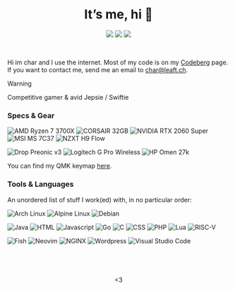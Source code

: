 <h1 align="center">It’s me, hi 👋</h1>
<p align="center"></p>

<p align="center">
	<a href="https://codeberg.org/char16"><img src="https://img.shields.io/badge/Codeberg-2185d0?style=for-the-badge&logo=Codeberg&logoColor=white"/></a>
	<a href="https://gitlab.com/char16"><img src="https://img.shields.io/badge/GitLab-fc6d26?style=for-the-badge&logo=gitlab&logoColor=white"/></a>
	<a href="https://github.com/chxr16"><img src="https://img.shields.io/badge/GitHub-181717?style=for-the-badge&logo=github&logoColor=white"/></a>
</p>
&nbsp;

Hi im char and I use the internet. Most of my code is on my [Codeberg](https://codeberg.org/char16) page. If you want to contact me, send me an email to char@leaft.ch.
> [!Warning]
> Competitive gamer & avid Jepsie / Swiftie

###  Specs & Gear
![AMD Ryzen 7 3700X](https://img.shields.io/badge/Ryzen_7_3700X-ed1c24?style=for-the-badge&logo=amd&logoColor=white)
![CORSAIR 32GB](https://img.shields.io/badge/32_GB-yellow?style=for-the-badge&logo=corsair&logoColor=white)
![NVIDIA RTX 2060 Super](https://img.shields.io/badge/RTX_2060_Super-76b900?style=for-the-badge&logo=nvidia&logoColor=white)
![MSI MS 7C37](https://img.shields.io/badge/MS_7C37-ff0000?style=for-the-badge&logo=msi&logoColor=white)
![NZXT H9 Flow](https://img.shields.io/badge/H9_Flow-000000?style=for-the-badge&logo=nzxt&logoColor=white)

![Drop Preonic v3](https://img.shields.io/badge/Drop_Preonic_v3-9945ff?style=for-the-badge&logo=qmk&logoColor=white)
![Logitech G Pro Wireless](https://img.shields.io/badge/G_Pro_Wireless-00b8fc?style=for-the-badge&logo=logitech&logoColor=white)
![HP Omen 27k](https://img.shields.io/badge/OMEN_27k-0096d6?style=for-the-badge&logo=hp&logoColor=white)

You can find my QMK keymap [here](https://github.com/chxr16/qmk_firmware/tree/nzure_preonic_keymap).

###  Tools & Languages
An unordered list of stuff I work(ed) with, in no particular order:

![Arch Linux](https://img.shields.io/badge/Arch_Linux-1793d1?logo=arch-linux&logoColor=white)
![Alpine Linux](https://img.shields.io/badge/Alpine_Linux-0d597f?logo=alpine-linux&logoColor=white)
![Debian](https://img.shields.io/badge/Debian-a81d33?logo=debian&logoColor=white)

![Java](https://img.shields.io/badge/Java-ff0000?logo=openjdk&logoColor=white)
![HTML](https://img.shields.io/badge/HTML-e34f26?logo=html5&logoColor=white)
![Javascript](https://img.shields.io/badge/JavaScript-yellow?logo=javascript&logoColor=white)
![Go](https://img.shields.io/badge/Go-00add8?logo=go&logoColor=white)
![C](https://img.shields.io/badge/C-659ad2?logo=c&logoColor=white)
![CSS](https://img.shields.io/badge/CSS-1572b6?logo=css3&logoColor=white)
![PHP](https://img.shields.io/badge/PHP-777bb4?logo=php&logoColor=white)
![Lua](https://img.shields.io/badge/Lua-2c2d72?logo=lua&logoColor=white)
![RISC-V](https://img.shields.io/badge/RISC--V-283272?logo=risc-v&logoColor=white)

![Fish](https://img.shields.io/badge/Fish-34C534?logo=fish-shell&logoColor=white)
![Neovim](https://img.shields.io/badge/Neovim-57a143?logo=neovim&logoColor=white)
![NGINX](https://img.shields.io/badge/NGINX-009639?logo=nginx&logoColor=white)
![Wordpress](https://img.shields.io/badge/Wordpress-21759b?logo=wordpress&logoColor=white)
![Visual Studio Code](https://img.shields.io/badge/VS_Code-007acc?logo=visual-studio-code&logoColor=white)

&nbsp;
---

<p align="center"><3</p>

<!---
chxr16/chxr16 is a special  repository because its `README.md` (this file) appears on your GitHub profile.
You can click the Preview link to take a look at your changes.
--->
